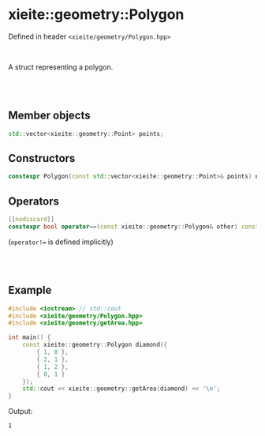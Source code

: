 # xieite::geometry::Polygon
Defined in header `<xieite/geometry/Polygon.hpp>`

<br/>

A struct representing a polygon.

<br/><br/>

## Member objects
```cpp
std::vector<xieite::geometry::Point> points;
```

## Constructors
```cpp
constexpr Polygon(const std::vector<xieite::geometry::Point>& points) noexcept;
```

## Operators
```cpp
[[nodiscard]]
constexpr bool operator==(const xieite::geometry::Polygon& other) const noexcept;
```
(`operator!=` is defined implicitly)

<br/><br/>

## Example
```cpp
#include <iostream> // std::cout
#include <xieite/geometry/Polygon.hpp>
#include <xieite/geometry/getArea.hpp>

int main() {
	const xieite::geometry::Polygon diamond({
		{ 1, 0 },
		{ 2, 1 },
		{ 1, 2 },
		{ 0, 1 }
	});
	std::cout << xieite::geometry::getArea(diamond) << '\n';
}
```
Output:
```
1
```
